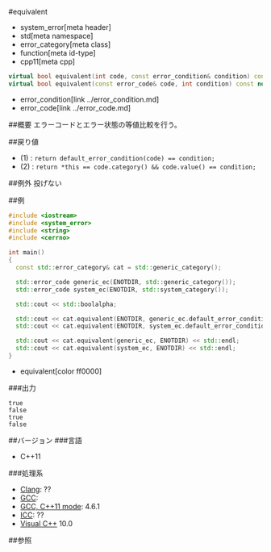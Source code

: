 #equivalent
* system_error[meta header]
* std[meta namespace]
* error_category[meta class]
* function[meta id-type]
* cpp11[meta cpp]

```cpp
virtual bool equivalent(int code, const error_condition& condition) const noexcept; // (1)
virtual bool equivalent(const error_code& code, int condition) const noexcept;      // (2)
```
* error_condition[link ../error_condition.md]
* error_code[link ../error_code.md]

##概要
エラーコードとエラー状態の等値比較を行う。


##戻り値
- (1) : `return default_error_condition(code) == condition;`
- (2) : `return *this == code.category() && code.value() == condition;`


##例外
投げない


##例
```cpp
#include <iostream>
#include <system_error>
#include <string>
#include <cerrno>

int main()
{
  const std::error_category& cat = std::generic_category();

  std::error_code generic_ec(ENOTDIR, std::generic_category());
  std::error_code system_ec(ENOTDIR, std::system_category());

  std::cout << std::boolalpha;

  std::cout << cat.equivalent(ENOTDIR, generic_ec.default_error_condition()) << std::endl;
  std::cout << cat.equivalent(ENOTDIR, system_ec.default_error_condition()) << std::endl;

  std::cout << cat.equivalent(generic_ec, ENOTDIR) << std::endl;
  std::cout << cat.equivalent(system_ec, ENOTDIR) << std::endl;
}
```
* equivalent[color ff0000]

###出力
```
true
false
true
false
```

##バージョン
###言語
- C++11

###処理系
- [Clang](/implementation.md#clang): ??
- [GCC](/implementation.md#gcc): 
- [GCC, C++11 mode](/implementation.md#gcc): 4.6.1
- [ICC](/implementation.md#icc): ??
- [Visual C++](/implementation.md#visual_cpp) 10.0

##参照
